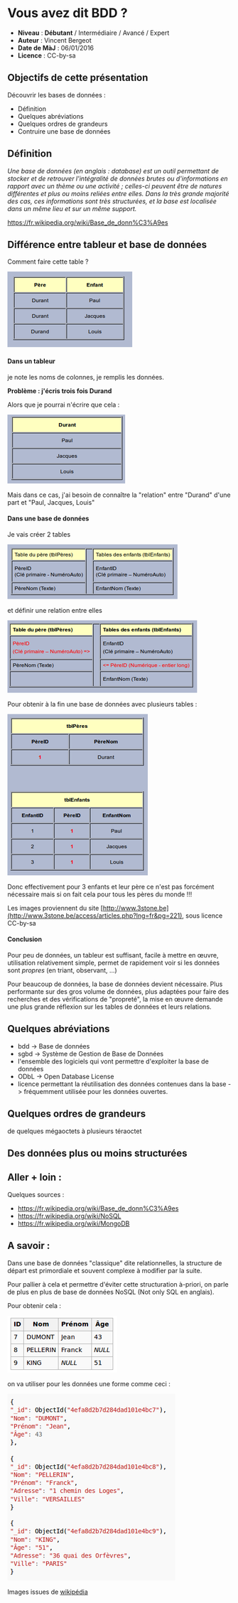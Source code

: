 # Vous avez dit BDD ?

- **Niveau** : **Débutant** / Intermédiaire / Avancé / Expert
- **Auteur** : Vincent Bergeot
- **Date de MàJ** : 06/01/2016
- **Licence** : CC-by-sa

## Objectifs de cette présentation
Découvrir les bases de données :

- Définition
- Quelques abréviations
- Quelques ordres de grandeurs
- Contruire une base de données

## Définition
*Une base de données (en anglais : database) est un outil permettant de stocker et de retrouver l'intégralité de données brutes ou d'informations en rapport avec un thème ou une activité ; celles-ci peuvent être de natures différentes et plus ou moins reliées entre elles. Dans la très grande majorité des cas, ces informations sont très structurées, et la base est localisée dans un même lieu et sur un même support.*

https://fr.wikipedia.org/wiki/Base_de_donn%C3%A9es

## Différence entre tableur et base de données

Comment faire cette table ?

![](medias/histoire-de-bdd/bdd-01.png)

#### Dans un tableur
je note les noms de colonnes, je remplis les données.

**Problème : j'écris trois fois Durand**

Alors que je pourrai n'écrire que cela :

![](medias/histoire-de-bdd/bdd-02.png)

Mais dans ce cas, j'ai besoin de connaître la "relation" entre "Durand" d'une part et "Paul, Jacques, Louis"

#### Dans une base de données
Je vais créer 2 tables 

![](medias/histoire-de-bdd/bdd-03.png)

et définir une relation entre elles 

![](medias/histoire-de-bdd/bdd-04.png)

Pour obtenir à la fin une base de données avec plusieurs tables :

![](medias/histoire-de-bdd/bdd-05.png)

Donc effectivement pour 3 enfants et leur père ce n'est pas forcément nécessaire mais si on fait cela pour tous les pères du monde !!!

Les images proviennent du site [http://www.3stone.be](http://www.3stone.be/access/articles.php?lng=fr&pg=221), sous licence CC-by-sa

#### Conclusion
Pour peu de données, un tableur est suffisant, facile à mettre en œuvre, utilisation relativement simple, permet de rapidement voir si les données sont *propres* (en triant, observant, ...)

Pour beaucoup de données, la base de données devient nécessaire. Plus performante sur des gros volume de données, plus adaptées pour faire des recherches et des vérifications de "propreté", la mise en œuvre demande une plus grande réflexion sur les tables de données et leurs relations.

## Quelques abréviations
- bdd -> Base de données
- sgbd -> Système de Gestion de Base de Données
 - l'ensemble des logiciels qui vont permettre d'exploiter la base de données
- ODbL -> Open Database License
 - licence permettant la réutilisation des données contenues dans la base -> fréquemment utilisée pour les données ouvertes.

## Quelques ordres de grandeurs
de quelques mégaoctets à plusieurs téraoctet

## Des données plus ou moins structurées


## Aller + loin : 
Quelques sources : 
- https://fr.wikipedia.org/wiki/Base_de_donn%C3%A9es
- https://fr.wikipedia.org/wiki/NoSQL
- https://fr.wikipedia.org/wiki/MongoDB


## A savoir : 

Dans une base de données "classique" dite relationnelles, la structure de départ est primordiale et souvent complexe à modifier par la suite.

Pour pallier à cela et permettre d'éviter cette structuration à-priori, on parle de plus en plus de base de données NoSQL (Not only SQL en anglais).

Pour obtenir cela :

![](medias/histoire-de-bdd/bdd-06.png)

on va utiliser pour les données une forme comme ceci :

![](medias/histoire-de-bdd/bdd-08.png)

Images issues de [wikipédia](https://fr.wikipedia.org/wiki/MongoDB)
